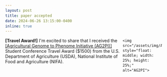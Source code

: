 ```yaml
---
layout: post
title: paper accepted
date: 2024-06-26 13:15:00-0400
inline: true
---
```


<p>
    <span style="float: left; width: 75%;">
        <strong>[Travel Award!]</strong> I'm excited to share that I received the <a href='https://www.ag2pi.org/' target="_blank">[Agricultural Genome to Phenome Initiative (AG2PI)]</a> Student Conference Travel Award ($1500) from the U.S. Department of Agriculture (USDA), National Institute of Food and Agriculture (NIFA).
    </span>

    <img src="/assets/img/AG2PI.jpg" style="float: middle; width: 25%; height: 25%;" alt="AG2PI">
</p>

